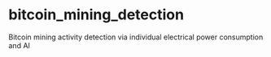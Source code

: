 # bitcoin_mining_detection
Bitcoin mining activity detection via individual electrical power consumption and AI
